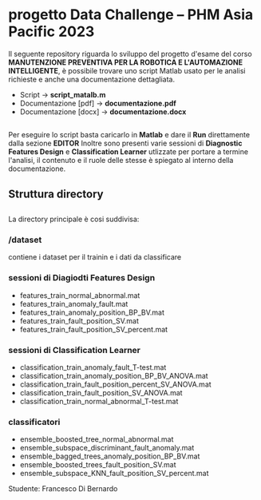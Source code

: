 # progetto Data Challenge – PHM Asia Pacific 2023
Il seguente repository riguarda lo sviluppo del progetto d'esame del corso **MANUTENZIONE PREVENTIVA PER LA ROBOTICA E L'AUTOMAZIONE INTELLIGENTE**, è possibile trovare uno script Matlab usato per le analisi richieste e anche una documentazione dettagliata.

- Script -> **script_matalb.m**
- Documentazione [pdf] -> **documentazione.pdf**
- Documentazione [docx] -> **documentazione.docx**
## 
Per eseguire lo script basta caricarlo in **Matlab** e dare il **Run** direttamente dalla sezione **EDITOR**
Inoltre sono presenti varie sessioni di **Diagnostic Features Design** e **Classification Learner** utlizzate per portare a termine l'analisi, il contenuto e il ruole delle stesse è spiegato al interno della documentazione.

## Struttura directory 
##
La directory principale è cosi suddivisa:
### /dataset
contiene i dataset per il trainin e i dati da classificare

### sessioni di Diagiodti Features Design
- features_train_normal_abnormal.mat
- features_train_anomaly_fault.mat
- features_train_anomaly_position_BP_BV.mat
- features_train_fault_position_SV.mat
- features_train_fault_position_SV_percent.mat

### sessioni di Classification Learner
- classification_train_anomaly_fault_T-test.mat
- classification_train_anomaly_position_BP_BV_ANOVA.mat
- classification_train_fault_position_percent_SV_ANOVA.mat
- classification_train_fault_position_SV_ANOVA.mat
- classification_train_normal_abnormal_T-test.mat

### classificatori
- ensemble_boosted_tree_normal_abnormal.mat
- ensemble_subspace_discriminant_fault_anomaly.mat
- ensemble_bagged_trees_anomaly_position_BP_BV.mat
- ensemble_boosted_trees_fault_position_SV.mat
- ensemble_subspace_KNN_fault_position_SV_percent.mat

Studente: Francesco Di Bernardo
